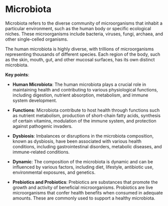 [//]: # (source: ?)
[//]: # (tags: microorganisms)

# Microbiota

Microbiota refers to the diverse community of microorganisms that inhabit a particular environment, such as the human body or specific ecological niches. These microorganisms include bacteria, viruses, fungi, archaea, and other single-celled organisms.

The human microbiota is highly diverse, with trillions of microorganisms representing thousands of different species. Each region of the body, such as the skin, mouth, gut, and other mucosal surfaces, has its own distinct microbiota.

**Key points**:

* **Human Microbiota**: The human microbiota plays a crucial role in maintaining health and contributing to various physiological functions, including digestion, nutrient absorption, metabolism, and immune system development.

* **Functions**: Microbiota contribute to host health through functions such as nutrient metabolism, production of short-chain fatty acids, synthesis of certain vitamins, modulation of the immune system, and protection against pathogenic invaders.

* **Dysbiosis**: Imbalances or disruptions in the microbiota composition, known as dysbiosis, have been associated with various health conditions, including gastrointestinal disorders, metabolic diseases, and immune-related conditions.

* **Dynamic**: The composition of the microbiota is dynamic and can be influenced by various factors, including diet, lifestyle, antibiotic use, environmental exposures, and genetics.

* **Prebiotics and Probiotics**: Prebiotics are substances that promote the growth and activity of beneficial microorganisms. Probiotics are live microorganisms that confer health benefits when consumed in adequate amounts. These are commonly used to support a healthy microbiota.
